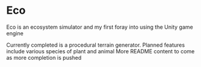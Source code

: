 # Eco

Eco is an ecosystem simulator and my first foray into using the Unity game engine

Currently completed is a procedural terrain generator.
Planned features include various species of plant and animal
More README content to come as more completion is pushed
